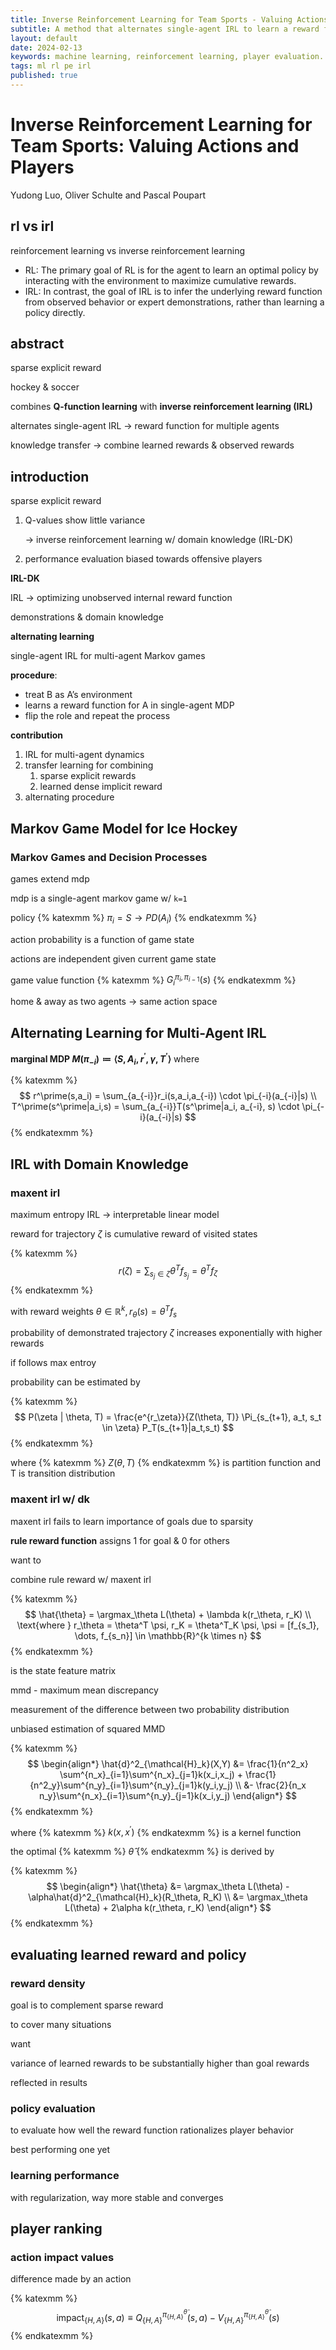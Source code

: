 ```yaml
---
title: Inverse Reinforcement Learning for Team Sports - Valuing Actions and Players
subtitle: A method that alternates single-agent IRL to learn a reward function for multiple agents.
layout: default
date: 2024-02-13
keywords: machine learning, reinforcement learning, player evaluation. inverse reinforcement learning
tags: ml rl pe irl
published: true
---
```


# Inverse Reinforcement Learning for Team Sports: Valuing Actions and Players
Yudong Luo, Oliver Schulte and Pascal Poupart

## rl vs irl

reinforcement learning vs inverse reinforcement learning

- RL: The primary goal of RL is for the agent to learn an optimal policy by interacting with the environment to maximize cumulative rewards.
- IRL: In contrast, the goal of IRL is to infer the underlying reward function from observed behavior or expert demonstrations, rather than learning a policy directly.

## abstract

sparse explicit reward 

hockey & soccer

combines **Q-function learning** with **inverse reinforcement learning (IRL)**

alternates single-agent IRL → reward function for multiple agents

knowledge transfer → combine learned rewards & observed rewards

## introduction

sparse explicit reward

1. Q-values show little variance
    
    → inverse reinforcement learning w/ domain knowledge (IRL-DK)
    
2. performance evaluation biased towards offensive players

**IRL-DK**

IRL → optimizing unobserved internal reward function

demonstrations & domain knowledge

**alternating learning** 

single-agent IRL for multi-agent Markov games

**procedure**:

- treat B as A’s environment
- learns a reward function for A in single-agent MDP
- flip the role and repeat the process

**contribution**

1. IRL for multi-agent dynamics
2. transfer learning for combining
    1. sparse explicit rewards
    2. learned dense implicit reward
3. alternating procedure

## Markov Game Model for Ice Hockey

### Markov Games and Decision Processes

games extend mdp

mdp is a single-agent markov game w/ `k=1`

policy {% katexmm %} $\pi_i = S \to PD(A_i)$ {% endkatexmm %}

action probability is a function of game state

actions are independent given current game state

game value function {% katexmm %} $G^{\pi_i, \pi_{i-1}}_i(s)$ {% endkatexmm %}

home & away as two agents → same action space

## Alternating Learning for Multi-Agent IRL

**marginal MDP $M(\pi_{-i}) \coloneqq \langle S, A_i, r^\prime, \gamma, T^\prime \rangle$** where

{% katexmm %}
$$
r^\prime(s,a_i) = \sum_{a_{-i}}r_i(s,a_i,a_{-i}) \cdot \pi_{-i}(a_{-i}|s) \\
T^\prime(s^\prime|a_i,s) = \sum_{a_{-i}}T(s^\prime|a_i, a_{-i}, s) \cdot \pi_{-i}(a_{-i}|s)
$$
{% endkatexmm %}

## IRL with Domain Knowledge

### maxent irl

maximum entropy IRL → interpretable linear model 

reward for trajectory $\zeta$ is cumulative reward of visited states

{% katexmm %}
$$
r(\zeta) = \sum_{s_j \in \zeta} \theta^T f_{s_j} = \theta^T f_\zeta
$$
{% endkatexmm %}

with reward weights $\theta \in \mathbb{R}^k, r_\theta(s) = \theta^Tf_s$

probability of demonstrated trajectory $\zeta$ increases exponentially with higher rewards 

if follows max entroy

probability can be estimated by 

{% katexmm %}
$$
P(\zeta | \theta, T) = \frac{e^{r_\zeta}}{Z(\theta, T)} \Pi_{s_{t+1}, a_t, s_t \in \zeta} P_T(s_{t+1}|a_t,s_t)
$$
{% endkatexmm %}

where {% katexmm %} $Z(\theta, T)$ {% endkatexmm %} is partition function and T is transition distribution

### maxent irl w/ dk

maxent irl fails to learn importance of goals due to sparsity

**rule reward function** assigns 1 for goal & 0 for others

want to

combine rule reward w/  maxent irl

{% katexmm %}
$$
\hat{\theta} = \argmax_\theta L(\theta) + \lambda k(r_\theta, r_K) \\
\text{where } r_\theta = \theta^T \psi, r_K = \theta^T_K \psi, \psi = [f_{s_1}, \dots, f_{s_n}] \in \mathbb{R}^{k \times n}
$$
{% endkatexmm %}

is the state feature matrix

mmd - maximum mean discrepancy

measurement of the difference between two probability distribution

unbiased estimation of squared MMD 

{% katexmm %}
$$
\begin{align*}
\hat{d}^2_{\mathcal{H}_k}(X,Y) &= \frac{1}{n^2_x} \sum^{n_x}_{i=1}\sum^{n_x}_{j=1}k(x_i,x_j) + \frac{1}{n^2_y}\sum^{n_y}_{i=1}\sum^{n_y}_{j=1}k(y_i,y_j) \\ 
&- \frac{2}{n_x n_y}\sum^{n_x}_{i=1}\sum^{n_y}_{j=1}k(x_i,y_j)
\end{align*}
$$
{% endkatexmm %}

where {% katexmm %} $k(x,x^\prime)$ {% endkatexmm %} is a kernel function 

the optimal {% katexmm %} $\hat{\theta}$ {% endkatexmm %} is derived by

{% katexmm %}
$$
\begin{align*}
\hat{\theta} &= \argmax_\theta L(\theta) - \alpha\hat{d}^2_{\mathcal{H}_k}(R_\theta, R_K) \\
&= \argmax_\theta L(\theta) + 2\alpha k(r_\theta, r_K)
\end{align*}
$$
{% endkatexmm %}

## evaluating learned reward and policy

### reward density

goal is to complement sparse reward

to cover many situations 

want

variance of learned rewards to be substantially higher than goal rewards

reflected in results

### policy evaluation

to evaluate how well the reward function rationalizes player behavior

best performing one yet

### learning performance

with regularization, way more stable and converges 

## player ranking

### action impact values

difference made by an action

{% katexmm %}
$$
\text{impact}_{\{H,A\}}(s,a) \equiv Q^{\pi^{\hat{\theta}}_{\{H,A\}}}_{\{H,A\}}(s,a)-V^{\pi^{\hat{\theta}}_{\{H,A\}}}_{\{H,A\}}(s)
$$
{% endkatexmm %}